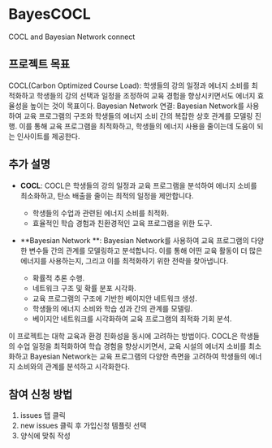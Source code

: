 # BayesCOCL
COCL and Bayesian Network connect

## 프로젝트 목표
COCL(Carbon Optimized Course Load): 학생들의 강의 일정과 에너지 소비를 최적화하고 학생들의 강의 선택과 일정을 조정하여 교육 경험을 향상시키면서도 에너지 효율성을 높이는 것이 목표이다.
Bayesian Network 연결: Bayesian Network를 사용하여 교육 프로그램의 구조와 학생들의 에너지 소비 간의 복잡한 상호 관계를 모델링 진행. 이를 통해 교육 프로그램을 최적화하고, 학생들의 에너지 사용을 줄이는데 도움이 되는 인사이트를 제공한다.

## 추가 설명
- **COCL**:
  COCL은 학생들의 강의 일정과 교육 프로그램을 분석하여 에너지 소비를 최소화하고, 탄소 배출을 줄이는 최적의 일정을 제안합니다. 
  - 학생들의 수업과 관련된 에너지 소비를 최적화.
  - 효율적인 학습 경험과 친환경적인 교육 프로그램을 위한 도구.

- **Bayesian Network **:
  Bayesian Network를 사용하여 교육 프로그램의 다양한 변수들 간의 관계를 모델링하고 분석합니다. 이를 통해 어떤 교육 활동이 더 많은 에너지를 사용하는지, 그리고 이를 최적화하기 위한 전략을 찾아냅니다.
  - 확률적 추론 수행.
  - 네트워크 구조 및 확률 분포 시각화.
  - 교육 프로그램의 구조에 기반한 베이지안 네트워크 생성.
  - 학생들의 에너지 소비와 학습 성과 간의 관계를 모델링.
  - 베이지안 네트워크를 시각화하여 교육 프로그램의 최적화 기회 분석.

이 프로젝트는 대학 교육과 환경 친화성을 동시에 고려하는 방법이다. COCL은 학생들의 수업 일정을 최적화하여 학습 경험을 향상시키면서, 교육 시설의 에너지 소비를 최소화하고 Bayesian Network는 교육 프로그램의 다양한 측면을 고려하여 학생들의 에너지 소비와의 관계를 분석하고 시각화한다.

## 참여 신청 방법

1. issues 탭 클릭
2. new issues 클릭 후 가입신청 템플릿 선택
3. 양식에 맞춰 작성
